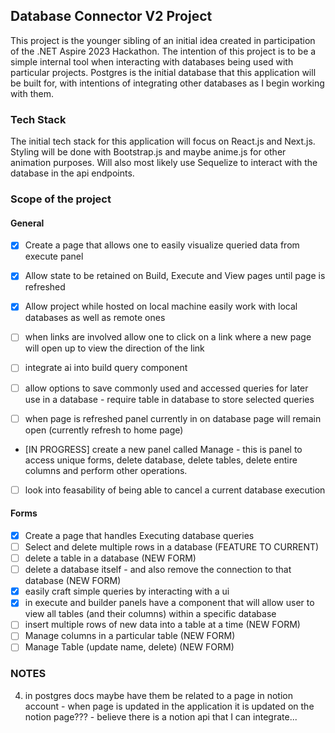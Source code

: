 ## Database Connector V2 Project

This project is the younger sibling of an initial idea created in participation of the .NET Aspire 2023 Hackathon. The intention of this project is to be a simple internal tool when interacting with databases being used with particular projects. Postgres is the initial database that this application will be built for, with intentions of integrating other databases as I begin working with them.

### Tech Stack

The initial tech stack for this application will focus on React.js and Next.js. Styling will be done with Bootstrap.js and maybe anime.js for other animation purposes. Will also most likely use Sequelize to interact with the database in the api endpoints.

### Scope of the project

#### General
- [X] Create a page that allows one to easily visualize queried data from execute panel
- [X] Allow state to be retained on Build, Execute and View pages until page is refreshed
- [X] Allow project while hosted on local machine easily work with local databases as well as remote ones
- [ ] when links are involved allow one to click on a link where a new page will open up to view the direction of the link
- [ ] integrate ai into build query component

- [ ] allow options to save commonly used and accessed queries for later use in a database - require table in database to store selected queries
- [ ] when page is refreshed panel currently in on database page will remain open (currently refresh to home page)
- [IN PROGRESS] create a new panel called Manage - this is panel to access unique forms, delete database, delete tables, delete entire columns and perform other operations.
- [ ] look into feasability of being able to cancel a current database execution

#### Forms
- [X] Create a page that handles Executing database queries
- [ ] Select and delete multiple rows in a database (FEATURE TO CURRENT)
- [ ] delete a table in a database (NEW FORM)
- [ ] delete a database itself - and also remove the connection to that database (NEW FORM)
- [X] easily craft simple queries by interacting with a ui
- [X] in execute and builder panels have a component that will allow user to view all tables (and their columns) within a specific database
- [ ] insert multiple rows of new data into a table at a time (NEW FORM)
- [ ] Manage columns in a particular table (NEW FORM)
- [ ] Manage Table (update name, delete) (NEW FORM)

### NOTES
4. in postgres docs maybe have them be related to a page in notion account - when page is updated in the application it is updated on the notion page??? - believe there is a notion api that I can integrate...